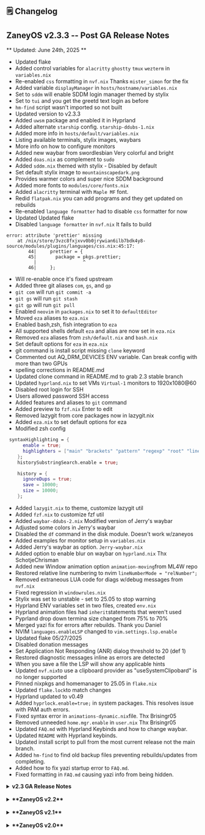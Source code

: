 ## 🗒️ Changelog

## ZaneyOS v2.3.3 -- Post GA Release Notes

** Updated: June 24th, 2025 **

- Updated flake
- Added control variables for `alacritty` `ghostty` `tmux` `wezterm` in
  `variables.nix`
- Re-enabled `css` formatting in `nvf.nix` Thanks `mister_simon` for the fix
- Added variable `displayManager` in `hosts/hostname/variables.nix`
- Set to `sddm` will enable SDDM login manager themed by stylix
- Set to `tui` and you get the greetd text login as before
- `hm-find` script wasn't imported so not built
- Updated version to v2.3.3
- Added `uwsm` package and enabled it in Hyprland
- Added alternate `starship` config. `starship-ddubs-1.nix`
- Added more info in `hosts/default/variables.nix`
- Listing available terminals, stylix images, waybars
- More info on how to configure monitors
- Added new waybar from swordlesbian Very colorful and bright
- Added `doas.nix` as complement to `sudo`
- Added `sddm.nix` themed with stylix - Disabled by default
- Set default stylix image to `mountainscapedark.png`
- Provides warmer colors and super nice SDDM background
- Added more fonts to `modules/core/fonts.nix`
- Added `alacritty` terminal with `Maple MF` font.
- Redid `flatpak.nix` you can add programs and they get updated on rebuilds
- Re-enabled `language formatter` had to disable `css` formatter for now
- Updated Updated flake
- Disabled `language formatter` in `nvf.nix` It fails to build

```text
error: attribute 'prettier' missing
    at /nix/store/3vzc8fxjxvv0b0jrywian6ilb7bdk4y8-source/modules/plugins/languages/css.nix:45:17:
        44|     prettier = {
        45|       package = pkgs.prettier;
          |                 ^
        46|     };
```

- Will re-enable once it's fixed upstream
- Added three git aliases `com`, `gs`, and `gp`
- `git com` will run `git commit -a`
- `git gs` will run `git stash`
- `git gp` will run `git pull`
- Enabled `neovim` in `packages.nix` to set it to `defaultEditor`
- Moved `eza` aliases to `eza.nix`
- Enabled bash,zsh, fish integration to `eza`
- All supported shells default `eza` and alias are now set in `eza.nix`
- Removed `eza` aliases from `zsh/default.nix` and `bash.nix`
- Set default options for `eza` in `eza.nix`
- git command is install script missing `clone` keyword
- Commented out AQ_DRM_DEVICES ENV variable. Can break config with more than two
  GPUs
- spelling corrections in README.md
- Updated clone command in README.md to grab 2.3 stable branch
- Updated `hyprland.nix` to set VMs `Virtual-1` monitors to 1920x1080@60
- Disabled root login for SSH
- Users allowed password SSH access
- Added features and aliases to `git` command
- Added preview to `fzf.nix` Enter to edit
- Removed lazygit from core packages now in lazygit.nix
- Added `eza.nix` to set default options for eza
- Modified zsh config

```nix
 syntaxHighlighting = {
      enable = true;
      highlighters = ["main" "brackets" "pattern" "regexp" "root" "line"];
    };
    historySubstringSearch.enable = true;

    history = {
      ignoreDups = true;
      save = 10000;
      size = 10000;
    };
```

- Added `lazygit.nix` to theme, customize lazygit util
- Added `fzf.nix` to customize fzf util
- Added `waybar-ddubs-2.nix` Modified version of Jerry's waybar
- Adjusted some colors in Jerry's waybar
- Disabled the `df` command in the disk module. Doesn't work w/zaneyos
- Added examples for monitor setup in `variables.nix`
- Added Jerry's waybar as option. `Jerry-waybar.nix`
- Added option to enable blur on waybar on `hyprland.nix` Thx SchotjeChrisman
- Added new Window animation option `animation-moving`from ML4W repo
- Restored relative line numbering to nvim `lineNumberMode = "relNumber";`
- Removed extraneous LUA code for diags w/debug messages from `nvf.nix`
- Fixed regression in `windowrules.nix`
- Stylix was set to unstable - set to 25.05 to stop warning
- Hyprland ENV variables set in two files, created `env.nix`
- Hyprland animation files had `inherit`statements that weren't used
- Pyprland drop down termina size changed from 75% to 70%
- Merged yazi fix for errors after rebuilds. Thank you Daniel
- NVIM `languages.enableLSP` changed to `vim.settings.lsp.enable`
- Updated flake 05/27/2025
- Disabled donation messages
- Set Application Not Responding (ANR) dialog threshold to 20 (def 1)
- Restored diagnostic messages inline as errors are detected
- When you save a file the LSP will show any applicable hints
- Updated `nvf.nix`to use a clipboard provider as "useSystemClipobard" is no
  longer supported
- Pinned nixpkgs and homemanager to 25.05 in `flake.nix`
- Updated `flake.lock`to match changes
- Hyprland updated to v0.49
- Added `hyprlock.enable=true;` in system packages. This resolves issue with PAM
  auth errors.
- Fixed syntax error in `animations-dynamic.nix`file. Thx Brisingr05
- Removed unneeded `home.mgr.enable` in `user.nix` Thx Brisingr05
- Updated `FAQ.md` with Hyprland Keybinds and how to change waybar.
- Updated `README` with Hyprland keybinds.
- Updated install script to pull from the most current release not the main
  branch.
- Added `hm-find` to find old backup files preventing rebuilds/updates from
  completing.
- Added how to fix yazi startup error to `FAQ.md`.
- Fixed formatting in `FAQ.md` causing yazi info from being hidden.

<details>

<summary><strong>v2.3 GA Release Notes</strong></summary>

<div style="margin-left: 20px;">

- With this release there are improvements to Neovim
- The entire file structure has been improved.
- Switched from `nixvim` to `nvf` for neovim configuration.
- Improved `bat` config and includes extras now.
- Added profiles for what kind of system you have based of GPU / VM.
- Reduced the host specific files and made the entire flake more modular.
- Fixed git getting set to wrong user settings.
- Fixed hyprlock conflicting with stylix.
- Setup`nh` in a better fashion.
- Added support for `qmk` out of the box.
- Added `usbutils` for lsusb functionality.
- Massive improvement to Hyprland window rules.
- Removed broken support for Apple Silicon (this may return).
- Install script improved.
- Fixed `nix flake check` not working.
- Added nvidia prime PCI ID variables to host `variables.nix`.
- Added vim keybindings zsh (alt+hjkl).
- Added (ctrl+hjkl) keybinds for vim movement while in insert mode in neovim.
- Supports adb out of the box.
- Ddubs/dwilliam62 helped with the addition of pyprland and scratchpad support.
  He is now also a maintainer.
- Can now summon a drop-down terminal with `SUPER, T`.
- Added image used by Stylix into the host variables file.
- Made printing and NFS variables so they can be easily toggled between hosts.
- Added waybar styling choice.
- Kitty, Wezterm, Neovim/nvf, and even Flatpaks all properly themed with Stylix.
- Moved to hyprpolkitagent and fixed qt theming.
- Stylix options that I wanted forced us back on the unstable branch.
- Made Thunar an optional thing, enabled by default. _But for me Yazi is
  enough._

  </div>

  </details>

<br>
<details>
<summary><strong>**ZaneyOS v2.2**</strong> </summary>

<div style="margin-left: 20px;">

- This release has a big theming change
- Move back to rofi. It is a massive improvement in many ways.
- Revert the switch from rofi to wofi. Rofi is just better.
- Switch from Nix Colors to Stylix. It can build colorschemes from a wallpaper.
- Simplified the notification center.
- Improved emoji selection menu and options.
- Adding fine-cmdline plugin for Neovim.
- Removed theme changing scripts as the theme is generated by the image set with
  stylix.image in the config.nix file.
- Starship is now setup in the config.nix file.
- Switched from SDDM to tuigreet and greetd.
- Added Plymouth for better looking booting.
- Improve the fonts being installed and properly separate them from regular
  packages.
- Separated Neovim configuration for readability.
- Updated flake and added fix for popups going to wrkspc 1 in Hyprland.
- Removed a few of the packages that aren't necessary and smartd by default.
- Removed unnecessary Hyprland input in flake as home manager doesn't use it.
- Turned off nfs by default.
- Hyprland plugins are now disabled in the config by default.
- Fastfetch is now replacing neofetch.
- Btop is back baby!
- Switching to Brave as the default to protect user privacy.
- Replaced lsd with eza for a better looking experience.

</div>

</details>
<br>

<details>

<summary><strong>**ZaneyOS v2.1**</strong></summary>

<div style="margin-left: 20px;">

Simple bug fixes.

- Fixed Waybar icons to make them look a bit better.
- Centered the Wofi window always.
- Should have fixed some Steam issues, but I have had some crashes due to Steam
  so be aware of that.
- The flake got an update, so all the packages are fresh.

</div>

</details>

<br>

<details>

<summary><strong>**ZaneyOS v2.0** </strong></summary>

<div style="margin-left: 20px;">

With this new update of ZaneyOS it is a big rewrite of how things are being
done. This update fixes many issues that you guys were facing. As well as makes
things a little easier to understand. You now have a lot being stored inside the
specific host directory, making use of modules, condensing seperate files down,
etc. My hope is that with this update your ability to grasp the flake and expand
it to what you need is much improved. I want to thank everyone for being so
supportive!

- Most configuration put into specific hosts directories for the best
  portability.
- Using modules to condense configuration complexity.
- Simplified options and the complexity around understanding their
  implementation.
- Rewrote the documentation for improved readability.

</div>

</details>
